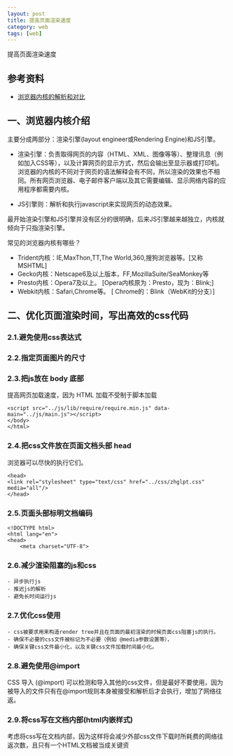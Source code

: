 ```yaml
---
layout: post
title: 提高页面渲染速度
category: web
tags: [web]
---
```


提高页面渲染速度

## 参考资料 
- [浏览器内核的解析和对比](http://www.cnblogs.com/fullhouse/archive/2011/12/19/2293455.html)

## 一、浏览器内核介绍
主要分成两部分：渲染引擎(layout engineer或Rendering Engine)和JS引擎。
  
- 渲染引擎：负责取得网页的内容（HTML、XML、图像等等）、整理讯息（例如加入CSS等），以及计算网页的显示方式，然后会输出至显示器或打印机。浏览器的内核的不同对于网页的语法解释会有不同，所以渲染的效果也不相同。所有网页浏览器、电子邮件客户端以及其它需要编辑、显示网络内容的应用程序都需要内核。

- JS引擎则：解析和执行javascript来实现网页的动态效果。

 最开始渲染引擎和JS引擎并没有区分的很明确，后来JS引擎越来越独立，内核就倾向于只指渲染引擎。

常见的浏览器内核有哪些？
- Trident内核：IE,MaxThon,TT,The World,360,搜狗浏览器等。[又称MSHTML]
- Gecko内核：Netscape6及以上版本，FF,MozillaSuite/SeaMonkey等
- Presto内核：Opera7及以上。      [Opera内核原为：Presto，现为：Blink;]
- Webkit内核：Safari,Chrome等。   [ Chrome的：Blink（WebKit的分支）]


## 二、优化页面渲染时间，写出高效的css代码
### 2.1.避免使用css表达式

### 2.2.指定页面图片的尺寸

### 2.3.把js放在 body 底部
提高网页加载速度，因为 HTML 加载不受制于脚本加载
```
<script src="../js/lib/require/require.min.js" data-main="../js/main.js"></script>
</body>
</html>
```
### 2.4.把css文件放在页面文档头部 head
浏览器可以尽快的执行它们。
```
<head>
<link rel="stylesheet" type="text/css" href="../css/zhglpt.css" media="all"/>
</head>
```
### 2.5.页面头部标明文档编码
```
<!DOCTYPE html>
<html lang="en">
<head>
    <meta charset="UTF-8">
```
### 2.6.减少渲染阻塞的js和css
    - 异步执行js
    - 推迟js的解析 
    - 避免长时间运行js

### 2.7.优化css使用
    - css被要求用来构造render tree并且在页面的最初渲染的时候页面css阻塞js的执行。
    - 确保不必要的css文件被标记为不必要（例如 @media参数设置等），
    - 确保关键css文件最小化，以及关键css文件加载时间最小化。

### 2.8.避免使用@import  
CSS 导入 (@import) 可以检测和导入其他的css文件，但是最好不要使用，因为被导入的文件只有在@import规则本身被接受和解析后才会执行，增加了网络往返。

### 2.9.将css写在文档内部(html内嵌样式)    
考虑将css写在文档内部，因为这样将会减少外部css文件下载时所耗费的网络往返次数，且只有一个HTML文档被当成关键资

